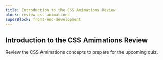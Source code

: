 ```yaml
---
title: Introduction to the CSS Amimations Review
block: review-css-animations
superBlock: front-end-development
---
```


## Introduction to the CSS Amimations Review

Review the CSS Amimations concepts to prepare for the upcoming quiz.
